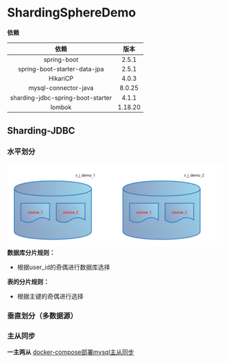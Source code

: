 # ShardingSphereDemo
**依赖**

|               依赖                |  版本   |
| :-------------------------------: | :-----: |
|            spring-boot            |  2.5.1  |
|   spring-boot-starter-data-jpa    |  2.5.1  |
|             HikariCP              |  4.0.3  |
|       mysql-connector-java        | 8.0.25  |
| sharding-jdbc-spring-boot-starter |  4.1.1  |
|              lombok               | 1.18.20 |

## Sharding-JDBC

### 水平划分
![db](https://github.com/qnnn/ShardingSphereDemo/blob/main/photo/db.png?raw=trueg)
**数据库分片规则：**
+ 根据user_id的奇偶进行数据库选择

**表的分片规则：**
+ 根据主键的奇偶进行选择



### 垂直划分（多数据源）
### 主从同步
**一主两从**
[docker-compose部署mysql主从同步](https://blog.csdn.net/gybshen/article/details/115212432?ops_request_misc=&request_id=&biz_id=102&utm_term=docker%20compose%20mysql%E9%9B%86%E7%BE%A4&utm_medium=distribute.pc_search_result.none-task-blog-2~blog~sobaiduweb~default-5-.pc_v2_rank_blog_default&spm=1018.2226.3001.4450)

